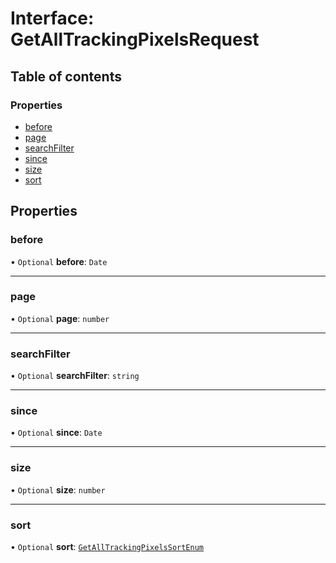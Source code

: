 # Interface: GetAllTrackingPixelsRequest

## Table of contents

### Properties

- [before](GetAllTrackingPixelsRequest.md#before)
- [page](GetAllTrackingPixelsRequest.md#page)
- [searchFilter](GetAllTrackingPixelsRequest.md#searchfilter)
- [since](GetAllTrackingPixelsRequest.md#since)
- [size](GetAllTrackingPixelsRequest.md#size)
- [sort](GetAllTrackingPixelsRequest.md#sort)

## Properties

### <a id="before" name="before"></a> before

• `Optional` **before**: `Date`

___

### <a id="page" name="page"></a> page

• `Optional` **page**: `number`

___

### <a id="searchfilter" name="searchfilter"></a> searchFilter

• `Optional` **searchFilter**: `string`

___

### <a id="since" name="since"></a> since

• `Optional` **since**: `Date`

___

### <a id="size" name="size"></a> size

• `Optional` **size**: `number`

___

### <a id="sort" name="sort"></a> sort

• `Optional` **sort**: [`GetAllTrackingPixelsSortEnum`](../enums/GetAllTrackingPixelsSortEnum.md)
